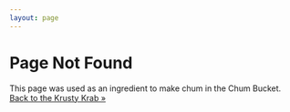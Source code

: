 ```yaml
---
layout: page
---
```

# Page Not Found

This page was used as an ingredient to make chum in the Chum Bucket. [Back to the Krusty Krab &raquo;](/)
